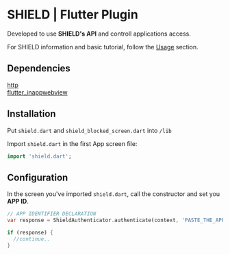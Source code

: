 # SHIELD | Flutter Plugin

Developed to use **SHIELD's API** and controll applications access.

For SHIELD information and basic tutorial, follow the [Usage](https://shield.valkyriatech.com.br/#usage) section.

## Dependencies

[http](https://pub.dev/packages/http)  
[flutter_inappwebview](https://pub.dev/packages/flutter_inappwebview)

## Installation

Put <code>shield.dart</code> and <code>shield_blocked_screen.dart</code> into <code>/lib</code>

Import <code>shield.dart</code> in the first App screen file:

```dart
import 'shield.dart';
```

## Configuration

In the screen you've imported <code>shield.dart</code>, call the constructor and set you **APP ID**.

```dart
// APP IDENTIFIER DECLARATION
var response = ShieldAuthenticator.authenticate(context, 'PASTE_THE_APP_ID_HERE');

if (response) {
  //continue..
}

```
